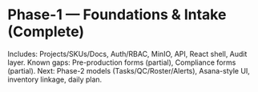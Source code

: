 # Phase-1 — Foundations & Intake (Complete)

Includes: Projects/SKUs/Docs, Auth/RBAC, MinIO, API, React shell, Audit layer.
Known gaps: Pre-production forms (partial), Compliance forms (partial).
Next: Phase-2 models (Tasks/QC/Roster/Alerts), Asana-style UI, inventory linkage, daily plan.
